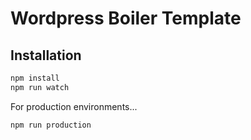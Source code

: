 # Wordpress Boiler Template

## Installation

```sh
npm install
npm run watch
```
For production environments...

```sh
npm run production
```



